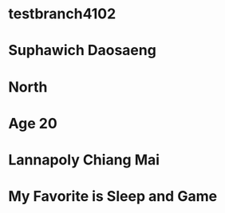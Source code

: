 # testbranch4102

# Suphawich Daosaeng 
# North
# Age 20
# Lannapoly Chiang Mai
# My Favorite is Sleep and Game